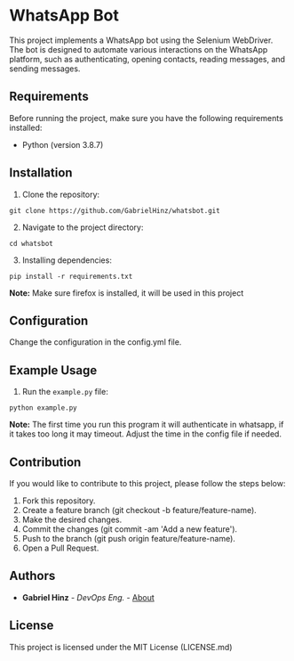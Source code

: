 # WhatsApp Bot

This project implements a WhatsApp bot using the Selenium WebDriver. The bot is designed to automate various interactions on the WhatsApp platform, such as authenticating, opening contacts, reading messages, and sending messages.

## Requirements

Before running the project, make sure you have the following requirements installed:

- Python (version 3.8.7)

## Installation

1. Clone the repository:

  ```shell
  git clone https://github.com/GabrielHinz/whatsbot.git 
  ```
   
2. Navigate to the project directory:

  ```shell
  cd whatsbot
  ```

3. Installing dependencies:

  ```shell
  pip install -r requirements.txt
  ``` 
  
 **Note:** Make sure firefox is installed, it will be used in this project
   
## Configuration
 Change the configuration in the config.yml file.

## Example Usage
1. Run the `example.py` file:
  
  ```shell
  python example.py
  ```
  **Note:** The first time you run this program it will authenticate in whatsapp, if it takes too long it may timeout. Adjust the time in the config file if needed.
  
## Contribution
If you would like to contribute to this project, please follow the steps below:

1. Fork this repository.
2. Create a feature branch (git checkout -b feature/feature-name).
3. Make the desired changes.
4. Commit the changes (git commit -am 'Add a new feature').
5. Push to the branch (git push origin feature/feature-name).
6. Open a Pull Request.

## Authors
- **Gabriel Hinz** - *DevOps Eng.* -
    [About](https://gabriel.legendproject.com.br/)
    
## License
This project is licensed under the MIT License (LICENSE.md)
